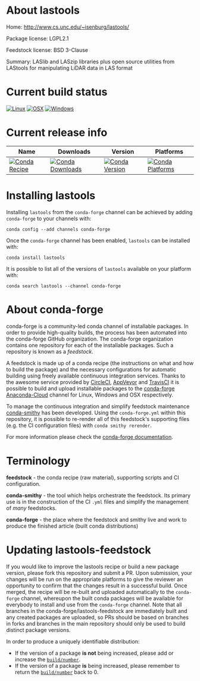 About lastools
==============

Home: http://www.cs.unc.edu/~isenburg/lastools/

Package license: LGPL2.1

Feedstock license: BSD 3-Clause

Summary: LASlib and LASzip libraries plus open source utilities from LAStools for manipulating LiDAR data in LAS format



Current build status
====================

[![Linux](https://img.shields.io/circleci/project/github/conda-forge/lastools-feedstock/master.svg?label=Linux)](https://circleci.com/gh/conda-forge/lastools-feedstock)
[![OSX](https://img.shields.io/travis/conda-forge/lastools-feedstock/master.svg?label=macOS)](https://travis-ci.org/conda-forge/lastools-feedstock)
[![Windows](https://img.shields.io/appveyor/ci/conda-forge/lastools-feedstock/master.svg?label=Windows)](https://ci.appveyor.com/project/conda-forge/lastools-feedstock/branch/master)

Current release info
====================

| Name | Downloads | Version | Platforms |
| --- | --- | --- | --- |
| [![Conda Recipe](https://img.shields.io/badge/recipe-lastools-green.svg)](https://anaconda.org/conda-forge/lastools) | [![Conda Downloads](https://img.shields.io/conda/dn/conda-forge/lastools.svg)](https://anaconda.org/conda-forge/lastools) | [![Conda Version](https://img.shields.io/conda/vn/conda-forge/lastools.svg)](https://anaconda.org/conda-forge/lastools) | [![Conda Platforms](https://img.shields.io/conda/pn/conda-forge/lastools.svg)](https://anaconda.org/conda-forge/lastools) |

Installing lastools
===================

Installing `lastools` from the `conda-forge` channel can be achieved by adding `conda-forge` to your channels with:

```
conda config --add channels conda-forge
```

Once the `conda-forge` channel has been enabled, `lastools` can be installed with:

```
conda install lastools
```

It is possible to list all of the versions of `lastools` available on your platform with:

```
conda search lastools --channel conda-forge
```


About conda-forge
=================

conda-forge is a community-led conda channel of installable packages.
In order to provide high-quality builds, the process has been automated into the
conda-forge GitHub organization. The conda-forge organization contains one repository
for each of the installable packages. Such a repository is known as a *feedstock*.

A feedstock is made up of a conda recipe (the instructions on what and how to build
the package) and the necessary configurations for automatic building using freely
available continuous integration services. Thanks to the awesome service provided by
[CircleCI](https://circleci.com/), [AppVeyor](http://www.appveyor.com/)
and [TravisCI](https://travis-ci.org/) it is possible to build and upload installable
packages to the [conda-forge](https://anaconda.org/conda-forge)
[Anaconda-Cloud](http://docs.anaconda.org/) channel for Linux, Windows and OSX respectively.

To manage the continuous integration and simplify feedstock maintenance
[conda-smithy](http://github.com/conda-forge/conda-smithy) has been developed.
Using the ``conda-forge.yml`` within this repository, it is possible to re-render all of
this feedstock's supporting files (e.g. the CI configuration files) with ``conda smithy rerender``.

For more information please check the [conda-forge documentation](https://conda-forge.org/docs/).

Terminology
===========

**feedstock** - the conda recipe (raw material), supporting scripts and CI configuration.

**conda-smithy** - the tool which helps orchestrate the feedstock.
                   Its primary use is in the construction of the CI ``.yml`` files
                   and simplify the management of *many* feedstocks.

**conda-forge** - the place where the feedstock and smithy live and work to
                  produce the finished article (built conda distributions)


Updating lastools-feedstock
===========================

If you would like to improve the lastools recipe or build a new
package version, please fork this repository and submit a PR. Upon submission,
your changes will be run on the appropriate platforms to give the reviewer an
opportunity to confirm that the changes result in a successful build. Once
merged, the recipe will be re-built and uploaded automatically to the
`conda-forge` channel, whereupon the built conda packages will be available for
everybody to install and use from the `conda-forge` channel.
Note that all branches in the conda-forge/lastools-feedstock are
immediately built and any created packages are uploaded, so PRs should be based
on branches in forks and branches in the main repository should only be used to
build distinct package versions.

In order to produce a uniquely identifiable distribution:
 * If the version of a package **is not** being increased, please add or increase
   the [``build/number``](http://conda.pydata.org/docs/building/meta-yaml.html#build-number-and-string).
 * If the version of a package **is** being increased, please remember to return
   the [``build/number``](http://conda.pydata.org/docs/building/meta-yaml.html#build-number-and-string)
   back to 0.